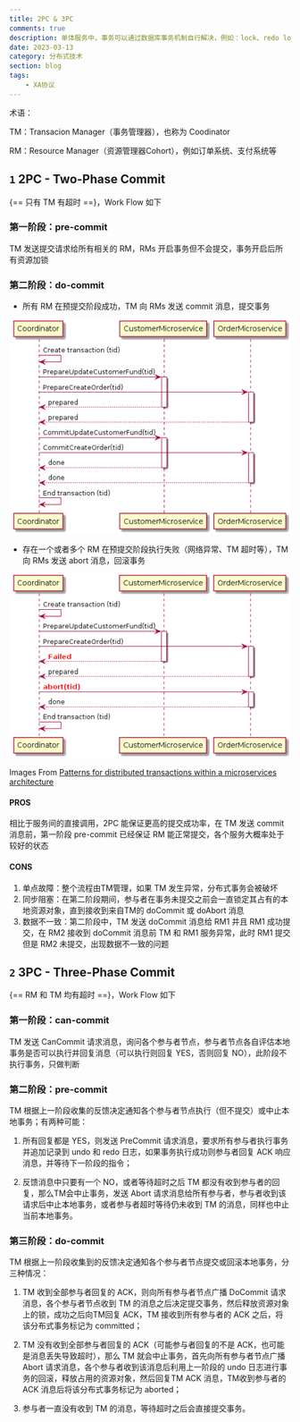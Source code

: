 ```yaml
---
title: 2PC & 3PC
comments: true
description: 单体服务中，事务可以通过数据库事务机制自行解决，例如：lock、redo log、undo log、ACID特性等。但是在微服务架构中，一个本地逻辑执行单位被拆分到多个独立的微服务中...
date: 2023-03-13
category: 分布式技术
section: blog
tags:
    - XA协议
---
```


术语：

TM：Transacion Manager（事务管理器），也称为 Coodinator

RM：Resource Manager（资源管理器Cohort），例如订单系统、支付系统等

## `1` 2PC - Two-Phase Commit

{== 只有 TM 有超时 ==}，Work Flow 如下

### 第一阶段：pre-commit

TM 发送提交请求给所有相关的 RM，RMs 开启事务但不会提交，事务开启后所有资源加锁

### 第二阶段：do-commit

- 所有 RM 在预提交阶段成功，TM 向 RMs 发送 commit 消息，提交事务

![](./img/3-2pc-success.png)

- 存在一个或者多个 RM 在预提交阶段执行失败（网络异常、TM 超时等），TM 向 RMs 发送 abort 消息，回滚事务

![](./img/4-2pc-failure.png)

Images From [Patterns for distributed transactions within a microservices architecture](https://developers.redhat.com/blog/2018/10/01/patterns-for-distributed-transactions-within-a-microservices-architecture)

#### PROS

相比于服务间的直接调用，2PC 能保证更高的提交成功率，在 TM 发送 commit 消息前，第一阶段 pre-commit 已经保证 RM 能正常提交，各个服务大概率处于较好的状态

#### CONS

1. 单点故障：整个流程由TM管理，如果 TM 发生异常，分布式事务会被破坏
2. 同步阻塞：在第二阶段期间，参与者在事务未提交之前会一直锁定其占有的本地资源对象，直到接收到来自TM的 doCommit 或 doAbort 消息
3. 数据不一致：第二阶段中，TM 发送 doCommit 消息给 RM1 并且 RM1 成功提交，在 RM2 接收到 doCommit 消息前 TM 和 RM1 服务异常，此时 RM1 提交但是 RM2 未提交，出现数据不一致的问题

## `2` 3PC - Three-Phase Commit

{== RM 和 TM 均有超时 ==}，Work Flow 如下


### 第一阶段：can-commit

TM 发送 CanCommit 请求消息，询问各个参与者节点，参与者节点各自评估本地事务是否可以执行并回复消息（可以执行则回复 YES，否则回复 NO），此阶段不执行事务，只做判断

### 第二阶段：pre-commit

TM 根据上一阶段收集的反馈决定通知各个参与者节点执行（但不提交）或中止本地事务；有两种可能：

1) 所有回复都是 YES，则发送 PreCommit 请求消息，要求所有参与者执行事务并追加记录到 undo 和 redo 日志，如果事务执行成功则参与者回复 ACK 响应消息，并等待下一阶段的指令；

2) 反馈消息中只要有一个 NO，或者等待超时之后 TM 都没有收到参与者的回复，那么TM会中止事务，发送 Abort 请求消息给所有参与者，参与者收到该请求后中止本地事务，或者参与者超时等待仍未收到 TM 的消息，同样也中止当前本地事务。

### 第三阶段：do-commit

TM 根据上一阶段收集到的反馈决定通知各个参与者节点提交或回滚本地事务，分三种情况：

1) TM 收到全部参与者回复的 ACK，则向所有参与者节点广播 DoCommit 请求消息，各个参与者节点收到 TM 的消息之后决定提交事务，然后释放资源对象上的锁，成功之后向TM回复 ACK，TM 接收到所有参与者的 ACK 之后，将该分布式事务标记为 committed；

2) TM 没有收到全部参与者回复的 ACK（可能参与者回复的不是 ACK，也可能是消息丢失导致超时），那么 TM 就会中止事务，首先向所有参与者节点广播 Abort 请求消息，各个参与者收到该消息后利用上一阶段的 undo 日志进行事务的回滚，释放占用的资源对象，然后回复TM ACK 消息，TM收到参与者的 ACK 消息后将该分布式事务标记为 aborted；

3) 参与者一直没有收到 TM 的消息，等待超时之后会直接提交事务。
